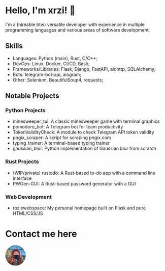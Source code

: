 # Hello, I'm xrzi! 👋

I'm a (hireable btw) versatile developer with experience in multiple programming languages and various areas of software development.

## Skills

 - Languages: Python (main), Rust, C/C++;
 - DevOps: Linux, Docker, CI/CD, Bash;
 - Frameworks/Libraries: Flask, Django, FastAPI, aiohttp, SQLAlchemy;
 - Bots: telegram-bot-api, aiogram;
 - Other: Selenium, BeautifulSoup4, requests;

## Notable Projects
### Python Projects

 - minesweeper_tui: A classic minesweeper game with terminal graphics
 - pomodoro_bot: A Telegram bot for team productivity
 - TokenValidityCheck: A module to check Telegram API token validity
 - pngix_scraper: A script for scraping pngix.com
 - typing_trainer: A terminal-based typing trainer
 - gaussian_blur: Python implementation of Gaussian blur from scratch

### Rust Projects

 - (WIP/private) rustodo: A Rust-based to-do app with a command line interface
 - PWGen-GUI: A Rust-based password generator with a GUI

### Web Development

 - roziewebspace: My personal homepage built on Flask and pure HTML/CSS/JS

# Contact me here

[<img src="/.icons/telegram_pfp_icon.png" width="64">](https://t.me/tenacious_rzi)
